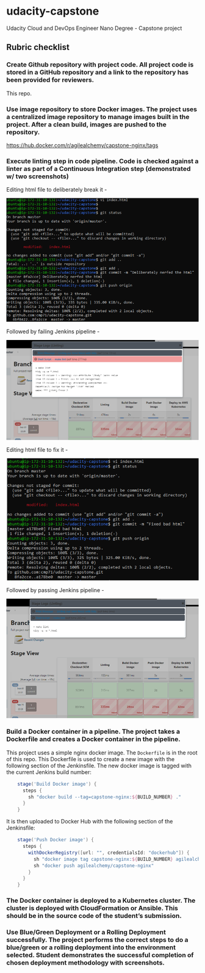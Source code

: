 # udacity-capstone
Udacity Cloud and DevOps Engineer Nano Degree - Capstone project

## Rubric checklist
### Create Github repository with project code. All project code is stored in a GitHub repository and a link to the repository has been provided for reviewers.
This repo.
### Use image repository to store Docker images. The project uses a centralized image repository to manage images built in the project. After a clean build, images are pushed to the repository.
https://hub.docker.com/r/agilealchemy/capstone-nginx/tags
### Execute linting step in code pipeline. Code is checked against a linter as part of a Continuous Integration step (demonstrated w/ two screenshots)
Editing html file to deliberately break it - 
  
![alt text](https://github.com/cmp71/udacity-capstone/blob/master/output/Screenshot%202020-09-20%20222747.png "Breaking the html")

Followed by failing Jenkins pipeline -

![alt-text](https://github.com/cmp71/udacity-capstone/blob/master/output/Screenshot%202020-09-20%20222946.png "Failing pipeline")

Editing html file to fix it - 

![alt-text](https://github.com/cmp71/udacity-capstone/blob/master/output/Screenshot%202020-09-20%20223219.png "Fixing html")

Followed by passing Jenkins pipeline - 

![alt-text](https://github.com/cmp71/udacity-capstone/blob/master/output/Screenshot%202020-09-20%20223344.png "Passing pipeline")

### Build a Docker container in a pipeline. The project takes a Dockerfile and creates a Docker container in the pipeline.
This project uses a simple nginx docker image. The `Dockerfile` is in the root of this repo. This Dockerfile is used to create a new image with the following section of the Jenkinsfile. The new docker image is tagged with the current Jenkins build number:
```groovy
    stage('Build Docker image') {
      steps {
        sh "docker build --tag=capstone-nginx:${BUILD_NUMBER} ."
      }
    }
```
It is then uploaded to Docker Hub with the following section of the Jenkinsfile:
```groovy
    stage('Push Docker image') {
      steps {
        withDockerRegistry([url: "", credentialsId: "dockerhub"]) {
          sh "docker image tag capstone-nginx:${BUILD_NUMBER} agilealchemy/capstone-nginx"
          sh "docker push agilealchemy/capstone-nginx"
        }  
      }
    }
```

### The Docker container is deployed to a Kubernetes cluster. The cluster is deployed with CloudFormation or Ansible. This should be in the source code of the student’s submission.
### Use Blue/Green Deployment or a Rolling Deployment successfully. The project performs the correct steps to do a blue/green or a rolling deployment into the environment selected. Student demonstrates the successful completion of chosen deployment methodology with screenshots.
